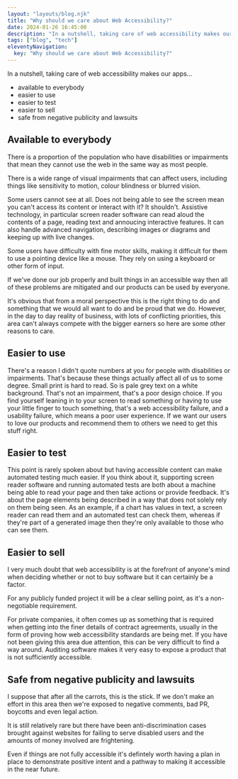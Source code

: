 ```yaml
---
layout: "layouts/blog.njk"
title: "Why should we care about Web Accessibility?"
date: 2024-01-26 16:45:00
description: "In a nutshell, taking care of web accessibility makes our apps available to everybody, easier to use, easier to test, easier to sell and safe from negative publicity and lawsuits."
tags: ["blog", "tech"]
eleventyNavigation:
  key: "Why should we care about Web Accessibility?"
---
```


In a nutshell, taking care of web accessibility makes our apps...

- available to everybody
- easier to use
- easier to test
- easier to sell
- safe from negative publicity and lawsuits

## Available to everybody

There is a proportion of the population who have disabilities or impairments that mean they cannot use the web in the same way as most people.

There is a wide range of visual impairments that can affect users, including things like sensitivity to motion, colour blindness or blurred vision.

Some users cannot see at all. Does not being able to see the screen mean you can't access its content or interact with it? It shouldn't. Assistive technology, in particular screen reader software can read aloud the contents of a page, reading text and annoucing interactive features. It can also handle advanced navigation, describing images or diagrams and keeping up with live changes.

Some users have difficulty with fine motor skills, making it difficult for them to use a pointing device like a mouse. They rely on using a keyboard or other form of input.

If we've done our job properly and built things in an accessible way then all of these problems are mitigated and our products can be used by everyone.

It's obvious that from a moral perspective this is the right thing to do and something that we would all want to do and be proud that we do. However, in the day to day reality of business, with lots of conflicting priorities, this area can't always compete with the bigger earners so here are some other reasons to care.

## Easier to use

There's a reason I didn't quote numbers at you for people with disabilities or impairments. That's because these things actually affect all of us to some degree. Small print is hard to read. So is pale grey text on a white background. That's not an impairment, that's a poor design choice. If you find yourself leaning in to your screen to read something or having to use your little finger to touch something, that's a web accessibility failure, and a usability failure, which means a poor user experience. If we want our users to love our products and recommend them to others we need to get this stuff right.

## Easier to test

This point is rarely spoken about but having accessible content can make automated testing much easier. If you think about it, supporting screen reader software and running automated tests are both about a machine being able to read your page and then take actions or provide feedback. It's about the page elements being described in a way that does not solely rely on them being seen. As an example, if a chart has values in text, a screen reader can read them and an automated test can check them, whereas if they're part of a generated image then they're only available to those who can see them.

## Easier to sell

I very much doubt that web accessibility is at the forefront of anyone's mind when deciding whether or not to buy software but it can certainly be a factor.

For any publicly funded project it will be a clear selling point, as it's a non-negotiable requirement.

For private companies, it often comes up as something that is required when getting into the finer details of contract agreements, usually in the form of proving how web accessibility standards are being met. If you have not been giving this area due attention, this can be very difficult to find a way around. Auditing software makes it very easy to expose a product that is not sufficiently accessible.

## Safe from negative publicity and lawsuits

I suppose that after all the carrots, this is the stick. If we don't make an effort in this area then we're exposed to negative comments, bad PR, boycotts and even legal action.

It is still relatively rare but there have been anti-discrimination cases brought against websites for failing to serve disabled users and the amounts of money involved are frightening.

Even if things are not fully accessible it's defintely worth having a plan in place to demonstrate positive intent and a pathway to making it accessible in the near future.
